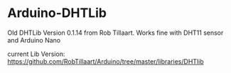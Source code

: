 # Arduino-DHTLib
Old DHTLib Version 0.1.14 from Rob Tillaart. Works fine with DHT11 sensor and Arduino Nano

current Lib Version: https://github.com/RobTillaart/Arduino/tree/master/libraries/DHTlib

